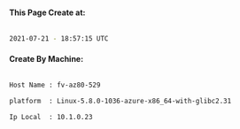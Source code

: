 
   
#### This Page Create at:

```bash

2021-07-21 - 18:57:15 UTC

```

#### Create By Machine:

```bash

Host Name : fv-az80-529

platform  : Linux-5.8.0-1036-azure-x86_64-with-glibc2.31

Ip Local  : 10.1.0.23

```


